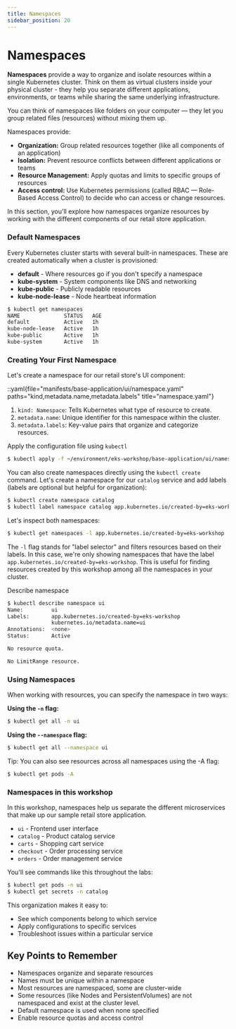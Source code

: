 ```yaml
---
title: Namespaces
sidebar_position: 20
---
```


# Namespaces

**Namespaces** provide a way to organize and isolate resources within a single Kubernetes cluster. Think on them as virtual clusters inside your physical cluster - they help you separate different applications, environments, or teams while sharing the same underlying infrastructure.

You can think of namespaces like folders on your computer — they let you group related files (resources) without mixing them up.

Namespaces provide:
- **Organization:** Group related resources together (like all components of an application)
- **Isolation:** Prevent resource conflicts between different applications or teams
- **Resource Management:** Apply quotas and limits to specific groups of resources
- **Access control:** Use Kubernetes permissions (called RBAC — Role-Based Access Control) to decide who can access or change resources.

In this section, you'll explore how namespaces organize resources by working with the different components of our retail store application.

### Default Namespaces
Every Kubernetes cluster starts with several built-in namespaces. These are created automatically when a cluster is provisioned:

- **default** - Where resources go if you don't specify a namespace
- **kube-system** - System components like DNS and networking
- **kube-public** - Publicly readable resources
- **kube-node-lease** - Node heartbeat information

```bash
$ kubectl get namespaces
NAME              STATUS   AGE
default           Active   1h
kube-node-lease   Active   1h
kube-public       Active   1h
kube-system       Active   1h
```

### Creating Your First Namespace
Let's create a namespace for our retail store's UI component:

::yaml{file="manifests/base-application/ui/namespace.yaml" paths="kind,metadata.name,metadata.labels" title="namespace.yaml"}

1. `kind: Namespace`: Tells Kubernetes what type of resource to create.
2. `metadata.name`: Unique identifier for this namespace within the cluster.
3. `metadata.labels`: Key-value pairs that organize and categorize resources.

Apply the configuration file using `kubectl`
```bash
$ kubectl apply -f ~/environment/eks-workshop/base-application/ui/namespace.yaml
```

You can also create namespaces directly using the `kubectl create` command. Let's create a namespace for our `catalog` service and add labels (labels are optional but helpful for organization):

```bash
$ kubectl create namespace catalog
$ kubectl label namespace catalog app.kubernetes.io/created-by=eks-workshop
```

Let's inspect both namespaces:
```bash
$ kubectl get namespaces -l app.kubernetes.io/created-by=eks-workshop
```

The `-l` flag stands for "label selector" and filters resources based on their labels. In this case, we're only showing namespaces that have the label `app.kubernetes.io/created-by=eks-workshop`. This is useful for finding resources created by this workshop among all the namespaces in your cluster.

Describe namespace
```bash
$ kubectl describe namespace ui
Name:         ui
Labels:       app.kubernetes.io/created-by=eks-workshop
              kubernetes.io/metadata.name=ui
Annotations:  <none>
Status:       Active

No resource quota.

No LimitRange resource.
```

### Using Namespaces
When working with resources, you can specify the namespace in two ways:

**Using the `-n` flag:**
```bash
$ kubectl get all -n ui
```

**Using the `--namespace` flag:**
```bash
$ kubectl get all --namespace ui
```


Tip: You can also see resources across all namespaces using the -A flag:

```bash
$ kubectl get pods -A
```

### Namespaces in this workshop
In this workshop, namespaces help us separate the different microservices that make up our sample retail store application.

- `ui` - Frontend user interface
- `catalog` - Product catalog service
- `carts` - Shopping cart service
- `checkout` - Order processing service
- `orders` - Order management service

You'll see commands like this throughout the labs:
```bash
$ kubectl get pods -n ui
$ kubectl get secrets -n catalog
```

This organization makes it easy to:
* See which components belong to which service
* Apply configurations to specific services
* Troubleshoot issues within a particular service

## Key Points to Remember
* Namespaces organize and separate resources
* Names must be unique within a namespace
* Most resources are namespaced, some are cluster-wide
* Some resources (like Nodes and PersistentVolumes) are not namespaced and exist at the cluster level.
* Default namespace is used when none specified
* Enable resource quotas and access control